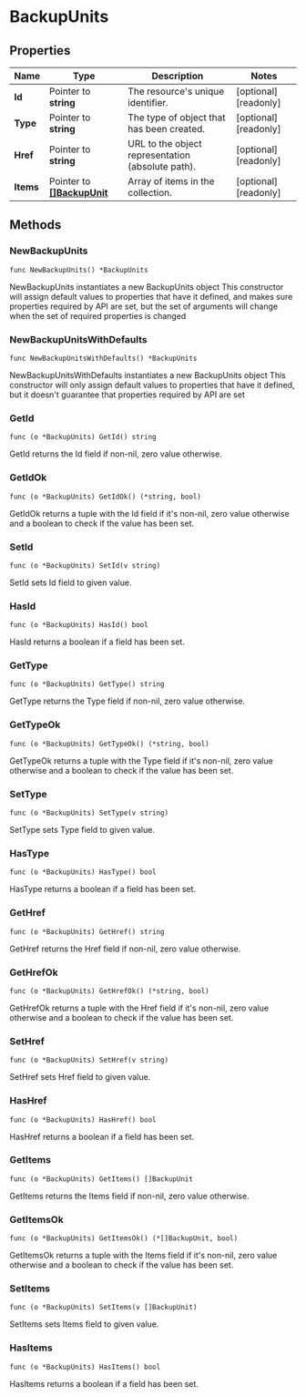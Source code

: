 # BackupUnits

## Properties

|Name | Type | Description | Notes|
|------------ | ------------- | ------------- | -------------|
|**Id** | Pointer to **string** | The resource&#39;s unique identifier. | [optional] [readonly] |
|**Type** | Pointer to **string** | The type of object that has been created. | [optional] [readonly] |
|**Href** | Pointer to **string** | URL to the object representation (absolute path). | [optional] [readonly] |
|**Items** | Pointer to [**[]BackupUnit**](BackupUnit.md) | Array of items in the collection. | [optional] [readonly] |

## Methods

### NewBackupUnits

`func NewBackupUnits() *BackupUnits`

NewBackupUnits instantiates a new BackupUnits object
This constructor will assign default values to properties that have it defined,
and makes sure properties required by API are set, but the set of arguments
will change when the set of required properties is changed

### NewBackupUnitsWithDefaults

`func NewBackupUnitsWithDefaults() *BackupUnits`

NewBackupUnitsWithDefaults instantiates a new BackupUnits object
This constructor will only assign default values to properties that have it defined,
but it doesn't guarantee that properties required by API are set

### GetId

`func (o *BackupUnits) GetId() string`

GetId returns the Id field if non-nil, zero value otherwise.

### GetIdOk

`func (o *BackupUnits) GetIdOk() (*string, bool)`

GetIdOk returns a tuple with the Id field if it's non-nil, zero value otherwise
and a boolean to check if the value has been set.

### SetId

`func (o *BackupUnits) SetId(v string)`

SetId sets Id field to given value.

### HasId

`func (o *BackupUnits) HasId() bool`

HasId returns a boolean if a field has been set.

### GetType

`func (o *BackupUnits) GetType() string`

GetType returns the Type field if non-nil, zero value otherwise.

### GetTypeOk

`func (o *BackupUnits) GetTypeOk() (*string, bool)`

GetTypeOk returns a tuple with the Type field if it's non-nil, zero value otherwise
and a boolean to check if the value has been set.

### SetType

`func (o *BackupUnits) SetType(v string)`

SetType sets Type field to given value.

### HasType

`func (o *BackupUnits) HasType() bool`

HasType returns a boolean if a field has been set.

### GetHref

`func (o *BackupUnits) GetHref() string`

GetHref returns the Href field if non-nil, zero value otherwise.

### GetHrefOk

`func (o *BackupUnits) GetHrefOk() (*string, bool)`

GetHrefOk returns a tuple with the Href field if it's non-nil, zero value otherwise
and a boolean to check if the value has been set.

### SetHref

`func (o *BackupUnits) SetHref(v string)`

SetHref sets Href field to given value.

### HasHref

`func (o *BackupUnits) HasHref() bool`

HasHref returns a boolean if a field has been set.

### GetItems

`func (o *BackupUnits) GetItems() []BackupUnit`

GetItems returns the Items field if non-nil, zero value otherwise.

### GetItemsOk

`func (o *BackupUnits) GetItemsOk() (*[]BackupUnit, bool)`

GetItemsOk returns a tuple with the Items field if it's non-nil, zero value otherwise
and a boolean to check if the value has been set.

### SetItems

`func (o *BackupUnits) SetItems(v []BackupUnit)`

SetItems sets Items field to given value.

### HasItems

`func (o *BackupUnits) HasItems() bool`

HasItems returns a boolean if a field has been set.



